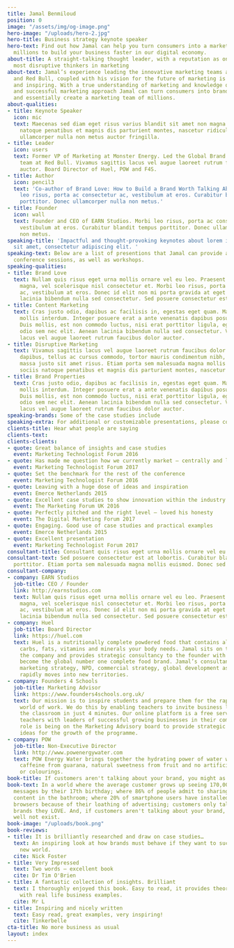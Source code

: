 ```yaml
---
title: Jamal Benmiloud
position: 0
image: "/assets/img/og-image.png"
hero-image: "/uploads/hero-2.jpg"
hero-title: Business strategy keynote speaker
hero-text: Find out how Jamal can help you turn consumers into a marketing team of
  millions to build your business faster in our digital economy.
about-title: A straight-talking thought leader, with a reputation as one of the world’s
  most disruptive thinkers in marketing
about-text: Jamal’s experience leading the innovative marketing teams at Monster Energy
  and Red Bull, coupled with his vision for the future of marketing is both informative
  and inspiring. With a true understanding of marketing and knowledge of a diverse
  and successful marketing approach Jamal can turn consumers into brand advocates
  and essentially create a marketing team of millions.
about-qualities:
- title: Keynote Speaker
  icon: mic
  text: Maecenas sed diam eget risus varius blandit sit amet non magna. Cum sociis
    natoque penatibus et magnis dis parturient montes, nascetur ridiculus mus. Donec
    ullamcorper nulla non metus auctor fringilla.
- title: Leader
  icon: users
  text: Former VP of Marketing at Monster Energy. Led the Global Brand Properties
    team at Red Bull. Vivamus sagittis lacus vel augue laoreet rutrum faucibus dolor
    auctor. Board Director of Huel, POW and F4S.
- title: Author
  icon: pencil3
  text: 'Co-author of Brand Love: How to Build a Brand Worth Talking About. Morbi
    leo risus, porta ac consectetur ac, vestibulum at eros. Curabitur blandit tempus
    porttitor. Donec ullamcorper nulla non metus.'
- title: Founder
  icon: wall
  text: Founder and CEO of EARN Studios. Morbi leo risus, porta ac consectetur ac,
    vestibulum at eros. Curabitur blandit tempus porttitor. Donec ullamcorper nulla
    non metus.
speaking-title: 'Impactful and thought-provoking keynotes about lorem ipsum dolor
  sit amet, consectetur adipiscing elit. '
speaking-text: Below are a list of presentions that Jamal can provide as keynotes,
  conference sessions, as well as workshops.
speaking-qualities:
- title: Brand Love
  text: Nullam quis risus eget urna mollis ornare vel eu leo. Praesent commodo cursus
    magna, vel scelerisque nisl consectetur et. Morbi leo risus, porta ac consectetur
    ac, vestibulum at eros. Donec id elit non mi porta gravida at eget metus. Aenean
    lacinia bibendum nulla sed consectetur. Sed posuere consectetur est at lobortis.
- title: Content Marketing
  text: Cras justo odio, dapibus ac facilisis in, egestas eget quam. Maecenas faucibus
    mollis interdum. Integer posuere erat a ante venenatis dapibus posuere velit aliquet.
    Duis mollis, est non commodo luctus, nisi erat porttitor ligula, eget lacinia
    odio sem nec elit. Aenean lacinia bibendum nulla sed consectetur. Vivamus sagittis
    lacus vel augue laoreet rutrum faucibus dolor auctor.
- title: Disruptive Marketing
  text: Vivamus sagittis lacus vel augue laoreet rutrum faucibus dolor auctor. Fusce
    dapibus, tellus ac cursus commodo, tortor mauris condimentum nibh, ut fermentum
    massa justo sit amet risus. Etiam porta sem malesuada magna mollis euismod. Cum
    sociis natoque penatibus et magnis dis parturient montes, nascetur ridiculus mus.
- title: Brand Properties
  text: Cras justo odio, dapibus ac facilisis in, egestas eget quam. Maecenas faucibus
    mollis interdum. Integer posuere erat a ante venenatis dapibus posuere velit aliquet.
    Duis mollis, est non commodo luctus, nisi erat porttitor ligula, eget lacinia
    odio sem nec elit. Aenean lacinia bibendum nulla sed consectetur. Vivamus sagittis
    lacus vel augue laoreet rutrum faucibus dolor auctor.
speaking-brands: Some of the case studies include
speaking-extra: For additional or customizable presentations, please contact us.
clients-title: Hear what people are saying
clients-text: 
clients-clients:
- quote: Great balance of insights and case studies
  event: Marketing Technologist Forum 2016
- quote: Has made me question how we currently market — centrally and locally
  event: Marketing Technologist Forum 2017
- quote: Set the benchmark for the rest of the conference
  event: Marketing Technologist Forum 2016
- quote: Leaving with a huge dose of ideas and inspiration
  event: Emerce Netherlands 2015
- quote: Excellent case studies to show innovation within the industry
  event: The Marketing Forum UK 2016
- quote: Perfectly pitched and the right level — loved his honesty
  event: The Digital Marketing Forum 2017
- quote: Engaging. Good use of case studies and practical examples
  event: Emerce Netherlands 2015
- quote: Excellent presentation
  event: Marketing Technologist Forum 2017
consultant-title: Consultant quis risus eget urna mollis ornare vel eu leo.
consultant-text: Sed posuere consectetur est at lobortis. Curabitur blandit tempus
  porttitor. Etiam porta sem malesuada magna mollis euismod. Donec sed odio dui.
consultant-company:
- company: EARN Studios
  job-title: CEO / Founder
  link: http://earnstudios.com
  text: Nullam quis risus eget urna mollis ornare vel eu leo. Praesent commodo cursus
    magna, vel scelerisque nisl consectetur et. Morbi leo risus, porta ac consectetur
    ac, vestibulum at eros. Donec id elit non mi porta gravida at eget metus. Aenean
    lacinia bibendum nulla sed consectetur. Sed posuere consectetur est at lobortis.
- company: Huel
  job-title: Board Director
  link: https://huel.com
  text: Huel is a nutritionally complete powdered food that contains all the protein,
    carbs, fats, vitamins and minerals your body needs. Jamal sits on the board of
    the company and provides strategic consultancy to the founder with a vision to
    become the global number one complete food brand. Jamal’s consultancy ranges from
    marketing strategy, NPD, commercial strategy, global development as the business
    rapidly moves into new territories.
- company: Founders 4 Schools
  job-title: Marketing Advisor
  link: https://www.founders4schools.org.uk/
  text: Our mission is to inspire students and prepare them for the rapidly changing
    world of work. We do this by enabling teachers to invite business leaders into
    the classroom in just 4 minutes. Our online platform is a free service, connecting
    teachers with leaders of successful growing businesses in their community. Jamal’s
    role is being on the Marketing Advisory board to provide strategic direction and
    ideas for the growth of the programme.
- company: POW
  job-title: Non-Executive Director
  link: http://www.powenergywater.com
  text: POW Energy Water brings together the hydrating power of water with natural
    caffeine from guarana, natural sweetness from fruit and no artificial flavours
    or colourings.
book-title: If customers aren't talking about your brand, you might as well not exist.
book-text: In a world where the average customer grows up seeing 170,000 marketing
  messages by their 17th birthday; where 86% of people admit to sharing social media
  content in the bathroom; where 20% of smartphone users have installed adblocking
  browsers because of their loathing of advertising; customers only talk about the
  brands they LOVE. And, if customers aren't talking about your brand, you might as
  well not exist.
book-image: "/uploads/book.png"
book-reviews:
- title: It is brilliantly researched and draw on case studies…
  text: An inspiring look at how brands must behave if they want to succeed in the
    new world.
  cite: Nick Foster
- title: Very Impressed
  text: Two words — excellent book
  cite: Dr Tim O'Brien
- title: A fantastic collection of insights. Brilliant
  text: I thoroughly enjoyed this book. Easy to read, it provides theories and insights
    with real life business examples.
  cite: Mr L
- title: Inspiring and nicely written
  text: Easy read, great examples, very inspiring!
  cite: Tinkerbelle
cta-title: No more business as usual
layout: index
---
```


